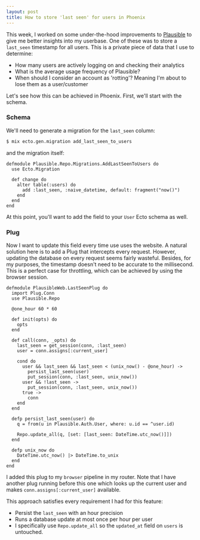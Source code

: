 ```yaml
---
layout: post
title: How to store 'last seen' for users in Phoenix
---
```


This week, I worked on some under-the-hood improvements to [Plausible](https://plausible.io/) to give me better insights into my userbase. One of these was to store a `last_seen` timestamp for all users. This is a private piece of data that I use to determine:
* How many users are actively logging on and checking their analytics
* What is the average usage frequency of Plausible?
* When should I consider an account as 'rotting'? Meaning I'm about to lose them as a user/customer

Let's see how this can be achieved in Phoenix. First, we'll start with the schema.


### Schema

We'll need to generate a migration for the `last_seen` column:
```bash
$ mix ecto.gen.migration add_last_seen_to_users
```
and the migration itself:

```
defmodule Plausible.Repo.Migrations.AddLastSeenToUsers do
  use Ecto.Migration

  def change do
    alter table(:users) do
      add :last_seen, :naive_datetime, default: fragment("now()")
    end
  end
end
```

At this point, you'll want to add the field to your `User` Ecto schema as well.

###  Plug

Now I want to update this field every time use uses the website. A natural solution here is to add a Plug that intercepts every request. However, updating the database on every request seems fairly wasteful. Besides, for my purposes, the timestamp doesn't need to be accurate to the millisecond. This is a perfect case for throttling, which can be achieved by using the browser session.

```
defmodule PlausibleWeb.LastSeenPlug do
  import Plug.Conn
  use Plausible.Repo

  @one_hour 60 * 60

  def init(opts) do
    opts
  end

  def call(conn, _opts) do
    last_seen = get_session(conn, :last_seen)
    user = conn.assigns[:current_user]

    cond do
      user && last_seen && last_seen < (unix_now() - @one_hour) ->
        persist_last_seen(user)
        put_session(conn, :last_seen, unix_now())
      user && !last_seen ->
        put_session(conn, :last_seen, unix_now())
      true ->
        conn
    end
  end

  defp persist_last_seen(user) do
    q = from(u in Plausible.Auth.User, where: u.id == ^user.id)

    Repo.update_all(q, [set: [last_seen: DateTime.utc_now()]])
  end

  defp unix_now do
    DateTime.utc_now() |> DateTime.to_unix
  end
end
```
I added this plug to my `browser` pipeline in my router. Note that I have another plug running before this one which looks up the current user and makes `conn.assigns[:current_user]` available.

This approach satisfies every requirement I had for this feature:
* Persist the `last_seen` with an hour precision
* Runs a database update at most once per hour per user
* I specifically use `Repo.update_all` so the `updated_at` field on `users` is untouched.
